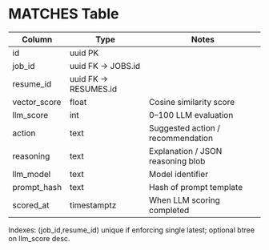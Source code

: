 # MATCHES Table

| Column | Type | Notes |
|--------|------|-------|
| id | uuid PK | |
| job_id | uuid FK -> JOBS.id | |
| resume_id | uuid FK -> RESUMES.id | |
| vector_score | float | Cosine similarity score |
| llm_score | int | 0–100 LLM evaluation |
| action | text | Suggested action / recommendation |
| reasoning | text | Explanation / JSON reasoning blob |
| llm_model | text | Model identifier |
| prompt_hash | text | Hash of prompt template |
| scored_at | timestamptz | When LLM scoring completed |

Indexes: (job_id,resume_id) unique if enforcing single latest; optional btree on llm_score desc.